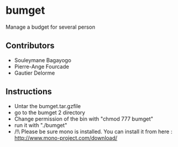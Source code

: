 bumget
======
Manage a budget for several person

Contributors
------------
- Souleymane Bagayogo
- Pierre-Ange Fourcade
- Gautier Delorme

Instructions
------------

- Untar the bumget.tar.gzfile
- go to the bumget 2 directory
- Change permission of the bin with "chmod 777 bumget"
- run it with "./bumget"
- /!\ Please be sure mono is installed. You can install it from here : http://www.mono-project.com/download/